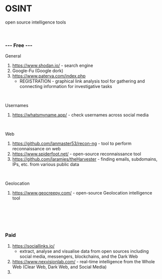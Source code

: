 # OSINT

open source intelligence tools
<br><br><br>  


### --- Free ---  

General 
1. https://www.shodan.io/ - search engine
2. Google-Fu (Google dork)
3. https://www.paterva.com/index.php 
    * REGISTRATION - graphical link analysis tool for gathering and connecting information for investigative tasks
<br>  


Usernames     
1. https://whatsmyname.app/ - check usernames across social media  
<br>  


Web    
1. https://github.com/lanmaster53/recon-ng - tool to perform reconnaissance on web    
2. https://www.spiderfoot.net/ - open-source reconnaissance tool   
3. https://github.com/laramies/theHarvester - finding emails, subdomains, IPs, etc. from various public data
<br>


Geolocation  
1. https://www.geocreepy.com/ - open-source Geolocation intelligence tool 
<br>



<br><br>
### Paid
1. https://sociallinks.io/
    * extract, analyse and visualise data from open sources including social media, messengers, blockchains, and the Dark Web
3. https://www.nexvisionlab.com/ - real-time intelligence from the Whole Web (Clear Web, Dark Web, and Social Media)
4. 
